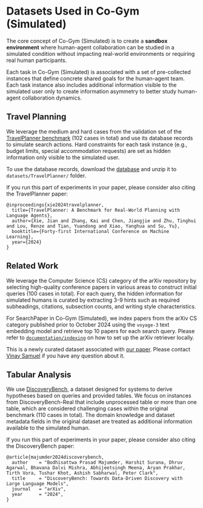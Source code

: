 # Datasets Used in Co-Gym (Simulated)
The core concept of Co-Gym (Simulated) is to create a **sandbox environment** where human-agent collaboration can be studied in a simulated condition without impacting real-world environments or requiring real human participants.

Each task in Co-Gym (Simulated) is associated with a set of pre-collected instances that define concrete shared goals for the human-agent team. Each task instance also includes additional information visible to the simulated user only to create information asymmetry to better study human-agent collaboration dynamics.

## Travel Planning
We leverage the medium and hard cases from the validation set of the [TravelPlanner benchmark](https://github.com/OSU-NLP-Group/TravelPlanner) (102 cases in total) and use its database records to simulate search actions. Hard constraints for each task instance (e.g., budget limits, special accommodation requests) are set as hidden information only visible to the simulated user.

To use the database records, download the [database](https://drive.google.com/file/d/1pF1Sw6pBmq2sFkJvm-LzJOqrmfWoQgxE/view?usp=drive_link) and unzip it to `datasets/TravelPlanner/` folder.

If you run this part of experiments in your paper, please consider also citing the TravelPlanner paper:
```
@inproceedings{xie2024travelplanner,
  title={TravelPlanner: A Benchmark for Real-World Planning with Language Agents},
  author={Xie, Jian and Zhang, Kai and Chen, Jiangjie and Zhu, Tinghui and Lou, Renze and Tian, Yuandong and Xiao, Yanghua and Su, Yu},
  booktitle={Forty-first International Conference on Machine Learning},
  year={2024}
}
```

## Related Work
We leverage the Computer Science (CS) category of the arXiv repository by selecting high-quality conference papers in various areas to construct initial queries (100 cases in total). For each query, the hidden information for simulated humans is curated by extracting 3-9 hints such as
required subheadings, citations, subsection counts, and writing style characteristics.

For SearchPaper in Co-Gym
(Simulated), we index papers from the arXiv CS category
published prior to October 2024 using the `voyage-3` text embedding model and retrieve top 10 papers for each search query. Please refer to [`documentation/indexing`](documentation/indexing) on how to set up the arXiv retriever locally.

This is a newly curated dataset associated with [our paper](https://arxiv.org/abs/2412.15701). Please contact [Vinay Samuel](mailto:vsamuel@andrew.cmu.edu) if you have any question about it.


## Tabular Analysis
We use [DiscoveryBench](https://github.com/allenai/discoverybench), a dataset designed for systems to derive hypotheses based on queries and provided tables. We focus on instances from DiscoveryBench-Real that include unprocessed
table or more than one table, which are considered challenging cases within the original benchmark (110 cases in total). The domain knowledge and dataset metadata fields in the original dataset are treated as additional information available to the simulated human.

If you run this part of experiments in your paper, please consider also citing the DiscoveryBench paper:
```
@article{majumder2024discoverybench,
  author    = "Bodhisattwa Prasad Majumder, Harshit Surana, Dhruv Agarwal, Bhavana Dalvi Mishra, Abhijeetsingh Meena, Aryan Prakhar, Tirth Vora, Tushar Khot, Ashish Sabharwal, Peter Clark",
  title     = "DiscoveryBench: Towards Data-Driven Discovery with Large Language Models",
  journal   = "arXiv",
  year      = "2024",
}
```
